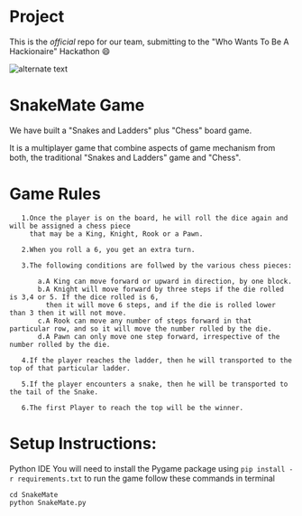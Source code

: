  # Project

This is the *official* repo for our team, submitting to the "Who Wants To Be A Hackionaire" Hackathon :smile:

![alternate text](https://www.techiedelight.com/wp-content/uploads/2016/11/Snakes-And-Ladders-Problem.jpg)

 # SnakeMate Game
  
 We have built a "Snakes and Ladders" plus "Chess" board game.
 
 It is a multiplayer game that combine aspects of game mechanism from both, the traditional "Snakes and Ladders" game and "Chess".
 
  # Game Rules
  
 ```
    1.Once the player is on the board, he will roll the dice again and will be assigned a chess piece 
      that may be a King, Knight, Rook or a Pawn.
      
    2.When you roll a 6, you get an extra turn.
      
    3.The following conditions are follwed by the various chess pieces:
        
        a.A King can move forward or upward in direction, by one block. 
        b.A Knight will move forward by three steps if the die rolled is 3,4 or 5. If the dice rolled is 6, 
          then it will move 6 steps, and if the die is rolled lower than 3 then it will not move. 
        c.A Rook can move any number of steps forward in that particular row, and so it will move the number rolled by the die.
        d.A Pawn can only move one step forward, irrespective of the number rolled by the die.
    
    4.If the player reaches the ladder, then he will transported to the top of that particular ladder.
    
    5.If the player encounters a snake, then he will be transported to the tail of the Snake.
    
    6.The first Player to reach the top will be the winner.
```
            
# Setup Instructions:

Python IDE
You will need to install the Pygame package using `pip install -r requirements.txt`
to run the game follow these commands in terminal

```
cd SnakeMate
python SnakeMate.py

```
